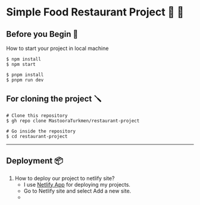 # Simple Food Restaurant Project 🍔 🌭

## Before you Begin 🔨

How to start your project in local machine

```
$ npm install
$ npm start
````

```
$ pnpm install
$ pnpm run dev
```

## For cloning the project 🪛

```
# Clone this repository
$ gh repo clone MastooraTurkmen/restaurant-project

# Go inside the repository
$ cd restaurant-project

```

------

## Deployment 📦

1. How to deploy our project to netlify site?
   + I use [Netlify App](https://app.netlify.com/) for deploying my projects.
   + Go to Netlify site and select Add a new site.
   + 
